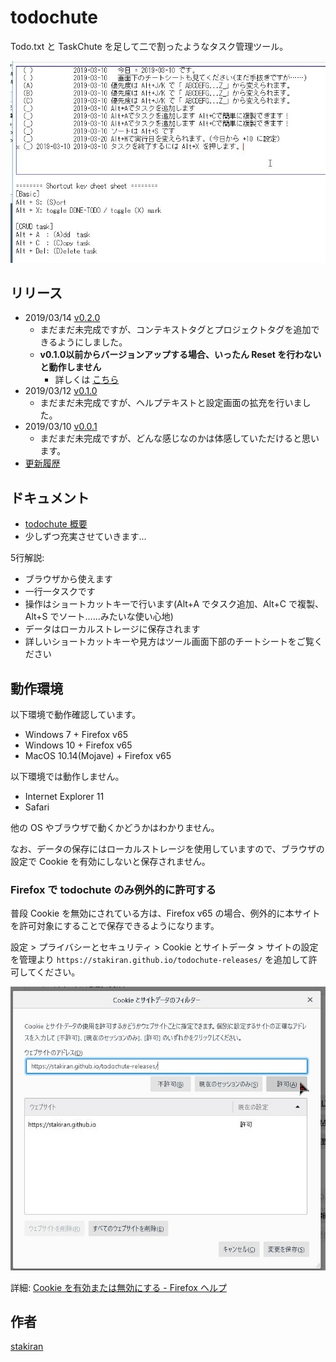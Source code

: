 # todochute
Todo.txt と TaskChute を足して二で割ったようなタスク管理ツール。

![todochute_image.jpg](img/todochute_image.jpg)

## リリース
- 2019/03/14 [v0.2.0](tool/v0.2.0/index.html)
  - まだまだ未完成ですが、コンテキストタグとプロジェクトタグを追加できるようにしました。
  - **v0.1.0以前からバージョンアップする場合、いったん Reset を行わないと動作しません**
    - 詳しくは [こちら](notice_about_verup.md)
- 2019/03/12 [v0.1.0](tool/v0.1.0/index.html)
  - まだまだ未完成ですが、ヘルプテキストと設定画面の拡充を行いました。
- 2019/03/10 [v0.0.1](tool/v0.0.1/index.html)
  - まだまだ未完成ですが、どんな感じなのかは体感していただけると思います。
- [更新履歴](tool/changelog.md)

## ドキュメント
- [todochute 概要](todochute_overview.md)
- 少しずつ充実させていきます...

5行解説:

- ブラウザから使えます
- 一行一タスクです
- 操作はショートカットキーで行います(Alt+A でタスク追加、Alt+C で複製、Alt+S でソート……みたいな使い心地)
- データはローカルストレージに保存されます
- 詳しいショートカットキーや見方はツール画面下部のチートシートをご覧ください

## 動作環境
以下環境で動作確認しています。

- Windows 7 + Firefox v65
- Windows 10 + Firefox v65
- MacOS 10.14(Mojave) + Firefox v65

以下環境では動作しません。

- Internet Explorer 11
- Safari

他の OS やブラウザで動くかどうかはわかりません。

なお、データの保存にはローカルストレージを使用していますので、ブラウザの設定で Cookie を有効にしないと保存されません。

### Firefox で todochute のみ例外的に許可する
普段 Cookie を無効にされている方は、Firefox v65 の場合、例外的に本サイトを許可対象にすることで保存できるようになります。

設定 > プライバシーとセキュリティ > Cookie とサイトデータ > サイトの設定を管理より `https://stakiran.github.io/todochute-releases/` を追加して許可してください。

![howto_enable_localstorage_firefox.jpg](img/howto_enable_localstorage_firefox.jpg)

詳細: [Cookie を有効または無効にする - Firefox ヘルプ](https://support.mozilla.org/ja/kb/enable-and-disable-cookies-website-preferences)

## 作者
[stakiran](https://stakiran.github.io/stakiran/)
